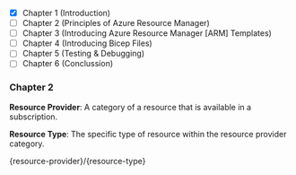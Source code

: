 - [X] Chapter 1 (Introduction)
- [ ] Chapter 2 (Principles of Azure Resource Manager)
- [ ] Chapter 3 (Introducing Azure Resource Manager [ARM] Templates)
- [ ] Chapter 4 (Introducing Bicep Files)
- [ ] Chapter 5 (Testing & Debugging)
- [ ] Chapter 6 (Conclussion)

### Chapter 2
**Resource Provider**: A category of a resource that is available in a subscription.

**Resource Type**: The specific type of resource within the resource provider category.

{resource-provider}/{resource-type}
